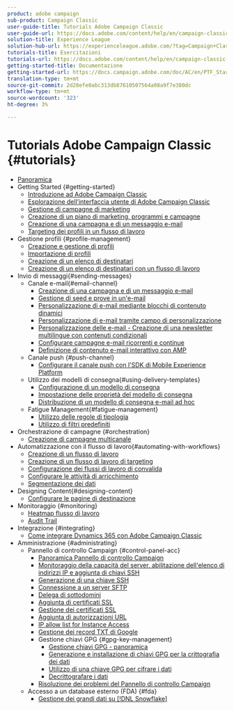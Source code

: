 ```yaml
---
product: adobe campaign
sub-product: Campaign Classic
user-guide-title: Tutorials Adobe Campaign Classic
user-guide-url: https://docs.adobe.com/content/help/en/campaign-classic-learn/tutorials/overview.html
solution-title: Experience League
solution-hub-url: https://experienceleague.adobe.com/?tag=Campaign+Classic#recommended/solutions/campaign
tutorials-title: Esercitazioni
tutorials-url: https://docs.adobe.com/content/help/en/campaign-classic-learn/tutorials/overview.html
getting-started-title: Documentazione
getting-started-url: https://docs.campaign.adobe.com/doc/AC/en/PTF_Starting_with_Adobe_Campaign_About_Adobe_Campaign_Classic.html
translation-type: tm+mt
source-git-commit: 2d28efe0abc313db87610507564a08a9f7e380dc
workflow-type: tm+mt
source-wordcount: '323'
ht-degree: 3%

---
```



# Tutorials Adobe Campaign Classic {#tutorials}

+ [Panoramica](/help/acc/overview.md)
+ Getting Started {#getting-started}
   + [Introduzione ad Adobe Campaign Classic](/help/acc/getting-started/introduction-to-adobe-campaign-classic.md)
   + [Esplorazione dell’interfaccia utente di Adobe Campaign Classic](/help/acc/getting-started/exploring-the-adobe-campaign-classic-user-interface.md)
   + [Gestione di campagne di marketing](/help/acc/getting-started/managing-marketing-campaigns.md)
   + [Creazione di un piano di marketing, programmi e campagne](/help/acc/getting-started/creating-a-marketing-plan-programs-and-campaigns.md)
   + [Creazione di una campagna e di un messaggio e-mail](https://docs.adobe.com/content/help/en/campaign-classic-learn/tutorials/getting-started/creating-a-campaign-and-an-email.html)
   + [Targeting dei profili in un flusso di lavoro](/help/acc/getting-started/targeting-profiles-in-a-workflow.md)
+ Gestione profili {#profile-management}
   + [Creazione e gestione di profili](/help/acc/profile-management/create-and-manage-profiles.md)
   + [Importazione di profili](/help/acc/data-management/importing-profiles.md)
   + [Creazione di un elenco di destinatari](/help/acc/profile-management/creating-a-list-of-recipients.md)
   + [Creazione di un elenco di destinatari con un flusso di lavoro](/help/acc/profile-management/creating-a-list-of-recipients-with-a-workflow.md)
+ Invio di messaggi{#sending-messages}
   + Canale e-mail{#email-channel}
      + [Creazione di una campagna e di un messaggio e-mail](/help/acc/getting-started/creating-a-campaign-and-an-email.md)
      + [Gestione di seed e prove in un&#39;e-mail](/help/acc/sending-messages/managing-seed-and-proofs.md)
      + [Personalizzazione di e-mail mediante blocchi di contenuto dinamici](/help/acc/sending-messages/email-channel/personalization-with-dynamic-content-blocks.md)
      + [Personalizzazione di e-mail tramite campo di personalizzazione](/help/acc/sending-messages/email-channel/personalizing-emails-using-personalization-fields.md)
      + [Personalizzazione delle e-mail - Creazione di una newsletter multilingue con contenuti condizionali](/help/acc/sending-messages/email-channel/personalizing-emails-create-a-multi-lingual-newsletter-using-conditional-content.md)
      + [Configurare campagne e-mail ricorrenti e continue](/help/acc/sending-messages/recurring-deliveries.md)
      + [Definizione di contenuto e-mail interattivo con AMP](/help/acc/sending-messages/email-channel/defining-interactive-email-content-with-amp.md)
   + Canale push {#push-channel}
      + [Configurare il canale push con l&#39;SDK di Mobile  Experience Platform](/help/acc/sending-messages/mobile-channel/configure-push-using-aep-mobile-sdk.md)
   + Utilizzo dei modelli di consegna{#using-delivery-templates}
      + [Configurazione di un modello di consegna](/help/acc/sending-messages/using-delivery-templates/configuring-a-delivery-template.md)
      + [Impostazione delle proprietà del modello di consegna](/help/acc/sending-messages/using-delivery-templates/setting-delivery-template-properties.md)
      + [Distribuzione di un modello di consegna e-mail ad hoc](/help/acc/sending-messages/using-delivery-templates/deploying-ad-hoc-email-delivery-template.md)
   + Fatigue Management{#fatigue-management}
      + [Utilizzo delle regole di tipologia](/help/acc/sending-messages/fatigue-management/typology-rules-for-fatigue-management.md)
      + [Utilizzo di filtri predefiniti](/help/acc/sending-messages/fatigue-management/fatigue-management-using-filters.md)
+ Orchestrazione di campagne {#orchestration}
   + [Creazione di campagne multicanale](/help/acc/orchestrating-campaigns/multi-channel-campaigns.md)
+ Automatizzazione con il flusso di lavoro{#automating-with-workflows}
   + [Creazione di un flusso di lavoro](/help/acc/automating-with-workflows/creating-a-workflow.md)
   + [Creazione di un flusso di lavoro di targeting](/help/acc/automating-with-workflows/creating-a-targeting-workflow.md)
   + [Configurazione dei flussi di lavoro di convalida](/help/acc/automating-with-workflows/validation-flow-configuration.md)
   + [Configurare le attività di arricchimento](/help/acc/automating-with-workflows/enrichment-activity.md)
   + [Segmentazione dei dati](/help/acc/data-management/data-segmentation.md)
+ Designing Content{#designing-content}
   + [Configurare le pagine di destinazione](/help/acc/designing-content/configure-landingpages.md)
+ Monitoraggio {#monitoring}
   + [Heatmap flusso di lavoro](/help/acc/monitoring-campaign-classic/workflow-heatmap.md)
   + [Audit Trail](/help/acc/monitoring-campaign-classic/audit-trail.md)
+ Integrazione {#integrating}
   + [Come integrare Dynamics 365 con Adobe Campaign Classic](/help/acc/integrations/dynamics365-integration.md)
+ Amministrazione {#administrating}
   + Pannello di controllo Campaign {#control-panel-acc}
      + [Panoramica Pannello di controllo Campaign](/help/acc/monitoring-campaign-classic/control-panel/control-panel-overview.md)
      + [Monitoraggio della capacità del server, abilitazione dell&#39;elenco di indirizzi IP e aggiunta di chiavi SSH](/help/acc/monitoring-campaign-classic/control-panel/monitoring-server-capacity-allow-listing-adding-ssh-key.md)
      + [Generazione di una chiave SSH](/help/acc/monitoring-campaign-classic/control-panel/generate-ssh-key.md)
      + [Connessione a un server SFTP](/help/acc/monitoring-campaign-classic/control-panel/connect-to-sftp-server.md)
      + [Delega di sottodomini](/help/acc/monitoring-campaign-classic/control-panel/subdomain-delegation.md)
      + [Aggiunta di certificati SSL](/help/acc/monitoring-campaign-classic/control-panel/adding-ssl-certificates.md)
      + [Gestione dei certificati SSL](/help/acc/monitoring-campaign-classic/control-panel/managing-ssl-certificates.md)
      + [Aggiunta di autorizzazioni URL](/help/acc/monitoring-campaign-classic/control-panel/adding-url-permissions.md)
      + [IP allow list for Instance Access](/help/acc/monitoring-campaign-classic/control-panel/ip-allow-listing.md)
      + [Gestione dei record TXT di Google](/help/acc/monitoring-campaign-classic/control-panel/google-txt-record-management.md)
      + Gestione chiavi GPG {#gpg-key-management}
         + [Gestione chiavi GPG - panoramica](/help/acc/monitoring-campaign-classic/control-panel/gpg-key-management/gpg-key-management-overview.md)
         + [Generazione e installazione di chiavi GPG per la crittografia dei dati](/help/acc/monitoring-campaign-classic/control-panel/gpg-key-management/generating-and-installing-gpg-keys-for-data-encryption.md)
         + [Utilizzo di una chiave GPG per cifrare i dati](/help/acc/monitoring-campaign-classic/control-panel/gpg-key-management/using-a-gpg-key-to-encrypt-data.md)
         + [Decrittografare i dati](/help/acc/monitoring-campaign-classic/control-panel/gpg-key-management/decrypting-data.md)
      + [Risoluzione dei problemi del Pannello di controllo Campaign](/help/acc/monitoring-campaign-classic/control-panel/trouble-shooting.md)
   + Accesso a un database esterno (FDA) {#fda}
      + [Gestione dei grandi dati su [!DNL Snowflake]](/help/acc/administrating/snowflake/big-data-segmentation-on-snowflake.md)

